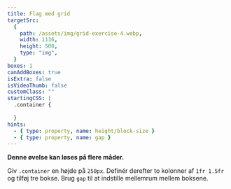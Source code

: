 ```yaml
---
title: Flag med grid
targetSrc:
  {
    path: /assets/img/grid-exercise-4.webp,
    width: 1136,
    height: 500,
    type: "img",
  }
boxes: 1
canAddBoxes: true
isExtra: false
isVideoThumb: false
customClass: ""
startingCSS: |
  .container {
    
  }
hints:
  - { type: property, name: height/block-size }
  - { type: property, name: gap }
---
```


**Denne øvelse kan løses på flere måder.**

Giv <code class="token selector">.container</code> en højde på <code data-type="value">250px</code>. Definér derefter to kolonner af <code data-type="value">1fr 1.5fr</code> og tilføj tre bokse. Brug `gap` til at indstille mellemrum mellem boksene.
